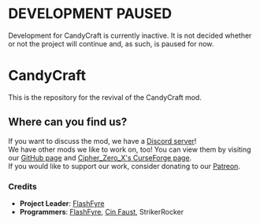 # DEVELOPMENT PAUSED  
Development for CandyCraft is currently inactive. It is not decided whether or not the project will continue and, as such, is paused for now.

# CandyCraft  
This is the repository for the revival of the CandyCraft mod.

## Where can you find us?  
If you want to discuss the mod, we have a [Discord server](https://discord.gg/Rdc86yA)!  
We have other mods we like to work on, too! You can view them by visiting our [GitHub page](https://github.com/Cryptic-Mushroom) and [Cipher_Zero_X's CurseForge page](https://www.curseforge.com/members/cipher_zero_x/projects).  
If you would like to support our work, consider donating to our [Patreon](https://www.patreon.com/crypticmushroom).

### Credits  
- **Project Leader**: [FlashFyre](https://github.com/Fla5hFyre)
- **Programmers**: [FlashFyre](https://github.com/Fla5hFyre), [Cin Faust](https://github.com/Cin-Faust), StrikerRocker